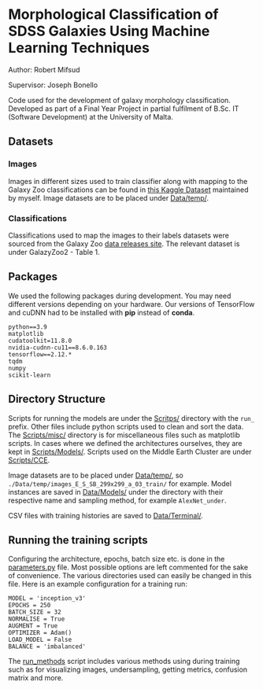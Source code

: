 <!-- 
    I recommend you open this file in an editor supporting markdown such as vscode which has an inbuilt preview feature (top right corner).
    https://stackedit.io/app works well too, but directory/file links will naturally not work.
 -->

# Morphological Classification of SDSS Galaxies Using Machine Learning Techniques
Author: Robert Mifsud

Supervisor: Joseph Bonello

Code used for the development of galaxy morphology classification. Developed as part of a Final Year Project in partial fulfilment of B.Sc. IT (Software Development) at the University of Malta.

## Datasets

### Images
Images in different sizes used to train classifier along with mapping to the Galaxy Zoo classifications can be found in [this Kaggle Dataset](https://www.kaggle.com/datasets/robertmifsud/resized-reduced-gz2-images) maintained by myself.
Image datasets are to be placed under [Data/temp/](./Data/temp/).

### Classifications
Classifications used to map the images to their labels datasets were sourced from the Galaxy Zoo [data releases site](https://data.galaxyzoo.org/).
The relevant dataset is under GalazyZoo2 - Table 1.

## Packages
We used the following packages during development. You may need different versions depending on your hardware. 
Our versions of TensorFlow and cuDNN had to be installed with **pip** instead of **conda**.
```
python==3.9
matplotlib
cudatoolkit=11.8.0
nvidia-cudnn-cu11==8.6.0.163
tensorflow==2.12.*
tqdm
numpy
scikit-learn
```

## Directory Structure
Scripts for running the models are under the [Scritps/](./Scripts/) directory with the ```run_``` prefix.
Other files include python scripts used to clean and sort the data.
The [Scripts/misc/](./Scripts/misc/) directory is for miscellaneous files such as matplotlib scripts.
In cases where we defined the architectures ourselves, they are kept in [Scripts/Models/](./Scripts/models/).
Scripts used on the Middle Earth Cluster are under [Scripts/CCE](./Scripts/CCE/Scripts/).

Image datasets are to be placed under [Data/temp/](./Data/temp/), so ```./Data/temp/images_E_S_SB_299x299_a_03_train/``` for example.
Model instances are saved in [Data/Models/](./Data/Models/) under the directory with their respective name and sampling method, for example ```AlexNet_under```.

CSV files with training histories are saved to [Data/Terminal/](./Data/Terminal/).

## Running the training scripts
Configuring the architecture, epochs, batch size etc. is done in the [parameters.py](./Scripts/parameters.py) file. Most possible options are left commented for the sake of convenience.
The various directories used can easily be changed in this file.
Here is an example configuration for a training run:
```
MODEL = 'inception_v3'
EPOCHS = 250
BATCH_SIZE = 32
NORMALISE = True
AUGMENT = True
OPTIMIZER = Adam()
LOAD_MODEL = False
BALANCE = 'imbalanced'
```

The [run_methods](./Scripts/run_methods.py) script includes various methods using during training such as for visualizing images, undersampling, getting metrics, confusion matrix and more.
